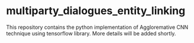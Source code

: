 # multiparty_dialogues_entity_linking
This repository contains the python implementation of Aggloremative CNN technique using tensorflow library.
More details will be added shortly.

